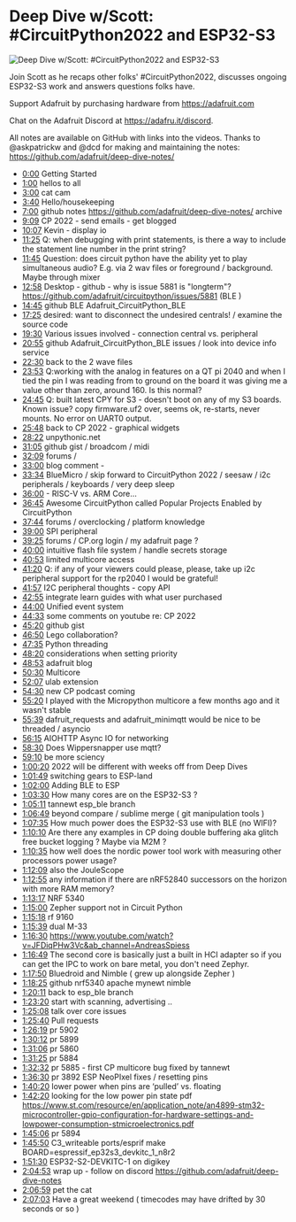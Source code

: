 # Deep Dive w/Scott: #CircuitPython2022 and ESP32-S3

![Deep Dive w/Scott: #CircuitPython2022 and ESP32-S3](https://i.ytimg.com/vi/BYNKy88PKYY/sddefault.jpg 'Deep Dive w/Scott: #CircuitPython2022 and ESP32-S3')

Join Scott as he recaps other folks' #CircuitPython2022, discusses ongoing ESP32-S3 work and answers questions folks have.

Support Adafruit by purchasing hardware from https://adafruit.com

Chat on the Adafruit Discord at https://adafru.it/discord.

All notes are available on GitHub with links into the videos. Thanks to @askpatrickw and @dcd for making and maintaining the notes: https://github.com/adafruit/deep-dive-notes/

- [0:00](https://www.youtube.com/watch?v=BYNKy88PKYY&t=0) Getting Started
- [1:00](https://www.youtube.com/watch?v=BYNKy88PKYY&t=60) hellos to all
- [3:00](https://www.youtube.com/watch?v=BYNKy88PKYY&t=180) cat cam
- [3:40](https://www.youtube.com/watch?v=BYNKy88PKYY&t=220) Hello/housekeeping
- [7:00](https://www.youtube.com/watch?v=BYNKy88PKYY&t=420) github notes https://github.com/adafruit/deep-dive-notes/ archive
- [9:09](https://www.youtube.com/watch?v=BYNKy88PKYY&t=549) CP 2022 - send emails - get blogged
- [10:07](https://www.youtube.com/watch?v=BYNKy88PKYY&t=607) Kevin - display io
- [11:25](https://www.youtube.com/watch?v=BYNKy88PKYY&t=685) Q: when debugging with print statements, is there a way to include the statement line number in the print string?
- [11:45](https://www.youtube.com/watch?v=BYNKy88PKYY&t=705) Question: does circuit python have the ability yet to play simultaneous audio? E.g. via 2 wav files or foreground / background. Maybe through mixer
- [12:58](https://www.youtube.com/watch?v=BYNKy88PKYY&t=778) Desktop - github - why is issue 5881 is "longterm"? https://github.com/adafruit/circuitpython/issues/5881  (BLE )
- [14:45](https://www.youtube.com/watch?v=BYNKy88PKYY&t=885) github BLE  Adafruit_CircuitPython_BLE
- [17:25](https://www.youtube.com/watch?v=BYNKy88PKYY&t=1045) desired: want to disconnect the undesired centrals!  / examine the source code
- [19:30](https://www.youtube.com/watch?v=BYNKy88PKYY&t=1170) Various issues involved - connection central vs. peripheral
- [20:55](https://www.youtube.com/watch?v=BYNKy88PKYY&t=1255) github  Adafruit_CircuitPython_BLE issues / look into device info service
- [22:30](https://www.youtube.com/watch?v=BYNKy88PKYY&t=1350) back to the 2 wave files
- [23:53](https://www.youtube.com/watch?v=BYNKy88PKYY&t=1433) Q:working with the analog in features on a QT pi 2040 and when I tied the pin I was reading from to ground on the board it was giving me a value other than zero, around 160. Is this normal?
- [24:45](https://www.youtube.com/watch?v=BYNKy88PKYY&t=1485)  Q: built latest CPY for S3 - doesn't boot on any of my S3 boards. Known issue? copy firmware.uf2 over, seems ok, re-starts, never mounts. No error on UART0 output.
- [25:48](https://www.youtube.com/watch?v=BYNKy88PKYY&t=1548) back to CP 2022  - graphical widgets
- [28:22](https://www.youtube.com/watch?v=BYNKy88PKYY&t=1702) unpythonic.net
- [31:05](https://www.youtube.com/watch?v=BYNKy88PKYY&t=1865) github gist  / broadcom / midi
- [32:09](https://www.youtube.com/watch?v=BYNKy88PKYY&t=1929) forums /
- [33:00](https://www.youtube.com/watch?v=BYNKy88PKYY&t=1980) blog comment -
- [33:34](https://www.youtube.com/watch?v=BYNKy88PKYY&t=2014) BlueMicro / skip forward to CircuitPython 2022 / seesaw / i2c peripherals / keyboards / very deep sleep
- [36:00](https://www.youtube.com/watch?v=BYNKy88PKYY&t=2160) - RISC-V vs. ARM Core…
- [36:45](https://www.youtube.com/watch?v=BYNKy88PKYY&t=2205) Awesome CircuitPython called Popular Projects Enabled by CircuitPython
- [37:44](https://www.youtube.com/watch?v=BYNKy88PKYY&t=2264) forums / overclocking / platform knowledge
- [39:00](https://www.youtube.com/watch?v=BYNKy88PKYY&t=2340) SPI peripheral
- [39:25](https://www.youtube.com/watch?v=BYNKy88PKYY&t=2365) forums / CP.org login  / my adafruit page ?
- [40:00](https://www.youtube.com/watch?v=BYNKy88PKYY&t=2400) intuitive flash file system / handle secrets storage
- [40:53](https://www.youtube.com/watch?v=BYNKy88PKYY&t=2453) limited multicore access
- [41:20](https://www.youtube.com/watch?v=BYNKy88PKYY&t=2480) Q: ​if any of your viewers could please, please, take up i2c peripheral support for the rp2040 I would be grateful!
- [41:57](https://www.youtube.com/watch?v=BYNKy88PKYY&t=2517) I2C peripheral thoughts - copy API
- [42:55](https://www.youtube.com/watch?v=BYNKy88PKYY&t=2575) integrate learn guides with what user purchased
- [44:00](https://www.youtube.com/watch?v=BYNKy88PKYY&t=2640) Unified event system
- [44:33](https://www.youtube.com/watch?v=BYNKy88PKYY&t=2673) some comments on youtube re: CP 2022
- [45:20](https://www.youtube.com/watch?v=BYNKy88PKYY&t=2720) github gist
- [46:50](https://www.youtube.com/watch?v=BYNKy88PKYY&t=2810) Lego collaboration?
- [47:35](https://www.youtube.com/watch?v=BYNKy88PKYY&t=2855) Python threading
- [48:20](https://www.youtube.com/watch?v=BYNKy88PKYY&t=2900) considerations when setting priority
- [48:53](https://www.youtube.com/watch?v=BYNKy88PKYY&t=2933) adafruit blog
- [50:30](https://www.youtube.com/watch?v=BYNKy88PKYY&t=3030) Multicore
- [52:07](https://www.youtube.com/watch?v=BYNKy88PKYY&t=3127) ulab extension
- [54:30](https://www.youtube.com/watch?v=BYNKy88PKYY&t=3270) new  CP podcast coming
- [55:20](https://www.youtube.com/watch?v=BYNKy88PKYY&t=3320) I played with the Micropython multicore a few months ago and it wasn't stable
- [55:39](https://www.youtube.com/watch?v=BYNKy88PKYY&t=3339) dafruit_requests and adafruit_minimqtt would be nice to be threaded / asyncio
- [56:15](https://www.youtube.com/watch?v=BYNKy88PKYY&t=3375) AIOHTTP  Async IO for networking
- [58:30](https://www.youtube.com/watch?v=BYNKy88PKYY&t=3510) Does Wippersnapper use mqtt?
- [59:10](https://www.youtube.com/watch?v=BYNKy88PKYY&t=3550) be more sciency
- [1:00:20](https://www.youtube.com/watch?v=BYNKy88PKYY&t=3620) 2022 will be different with weeks off from Deep Dives
- [1:01:49](https://www.youtube.com/watch?v=BYNKy88PKYY&t=3709) switching gears to ESP-land
- [1:02:00](https://www.youtube.com/watch?v=BYNKy88PKYY&t=3720) Adding BLE to ESP
- [1:03:30](https://www.youtube.com/watch?v=BYNKy88PKYY&t=3810) How many cores are on the ESP32-S3 ?
- [1:05:11](https://www.youtube.com/watch?v=BYNKy88PKYY&t=3911) tannewt esp_ble branch
- [1:06:49](https://www.youtube.com/watch?v=BYNKy88PKYY&t=4009) beyond compare / sublime merge ( git manipulation tools )
- [1:07:35](https://www.youtube.com/watch?v=BYNKy88PKYY&t=4055) How much power does the ESP32-S3 use with BLE (no WIFI)?
- [1:10:10](https://www.youtube.com/watch?v=BYNKy88PKYY&t=4210) Are there any examples in CP doing double buffering aka glitch free bucket logging ? Maybe via M2M ?
- [1:10:35](https://www.youtube.com/watch?v=BYNKy88PKYY&t=4235) how well does the nordic power tool work with measuring other processors power usage?
- [1:12:09](https://www.youtube.com/watch?v=BYNKy88PKYY&t=4329) also the JouleScope
- [1:12:55](https://www.youtube.com/watch?v=BYNKy88PKYY&t=4375)  any information if there are nRF52840 successors on the horizon with more RAM memory?
- [1:13:17](https://www.youtube.com/watch?v=BYNKy88PKYY&t=4397) NRF 5340
- [1:15:00](https://www.youtube.com/watch?v=BYNKy88PKYY&t=4500) Zepher support not in Circuit Python
- [1:15:18](https://www.youtube.com/watch?v=BYNKy88PKYY&t=4518) rf 9160
- [1:15:39](https://www.youtube.com/watch?v=BYNKy88PKYY&t=4539) dual M-33
- [1:16:30](https://www.youtube.com/watch?v=BYNKy88PKYY&t=4590) https://www.youtube.com/watch?v=JFDiqPHw3Vc&ab_channel=AndreasSpiess
- [1:16:49](https://www.youtube.com/watch?v=BYNKy88PKYY&t=4609) The second core is basically just a built in HCI adapter so if you can get the IPC to work on bare metal, you don't need Zephyr.
- [1:17:50](https://www.youtube.com/watch?v=BYNKy88PKYY&t=4670) Bluedroid and Nimble ( grew up alongside Zepher )
- [1:18:25](https://www.youtube.com/watch?v=BYNKy88PKYY&t=4705) github nrf5340 apache mynewt nimble
- [1:20:11](https://www.youtube.com/watch?v=BYNKy88PKYY&t=4811) back to esp_ble branch
- [1:23:20](https://www.youtube.com/watch?v=BYNKy88PKYY&t=5000) start with scanning, advertising ..
- [1:25:08](https://www.youtube.com/watch?v=BYNKy88PKYY&t=5108) talk over core issues
- [1:25:40](https://www.youtube.com/watch?v=BYNKy88PKYY&t=5140) Pull requests
- [1:26:19](https://www.youtube.com/watch?v=BYNKy88PKYY&t=5179) pr 5902
- [1:30:12](https://www.youtube.com/watch?v=BYNKy88PKYY&t=5412)  pr 5899
- [1:31:06](https://www.youtube.com/watch?v=BYNKy88PKYY&t=5466) pr 5860
- [1:31:25](https://www.youtube.com/watch?v=BYNKy88PKYY&t=5485) pr 5884
- [1:32:32](https://www.youtube.com/watch?v=BYNKy88PKYY&t=5552) pr 5885 - first CP multicore bug fixed by tannewt
- [1:36:30](https://www.youtube.com/watch?v=BYNKy88PKYY&t=5790) pr 3892 ESP NeoPIxel fixes / resetting pins
- [1:40:20](https://www.youtube.com/watch?v=BYNKy88PKYY&t=6020) lower power when pins are ‘pulled’ vs. floating
- [1:42:20](https://www.youtube.com/watch?v=BYNKy88PKYY&t=6140) looking for the low power pin state pdf https://www.st.com/resource/en/application_note/an4899-stm32-microcontroller-gpio-configuration-for-hardware-settings-and-lowpower-consumption-stmicroelectronics.pdf
- [1:45:06](https://www.youtube.com/watch?v=BYNKy88PKYY&t=6306) pr 5894
- [1:45:50](https://www.youtube.com/watch?v=BYNKy88PKYY&t=6350)  C3_writeable ports/esprif make BOARD=espressif_ep32s3_devkitc_1_n8r2
- [1:51:30](https://www.youtube.com/watch?v=BYNKy88PKYY&t=6690) ESP32-S2-DEVKITC-1 on digikey
- [2:04:53](https://www.youtube.com/watch?v=BYNKy88PKYY&t=7493) wrap up - follow on discord https://github.com/adafruit/deep-dive-notes
- [2:06:59](https://www.youtube.com/watch?v=BYNKy88PKYY&t=7619) pet the cat
- [2:07:03](https://www.youtube.com/watch?v=BYNKy88PKYY&t=7623) Have a great weekend  ( timecodes may have drifted by 30 seconds or so )

